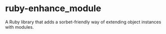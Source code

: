 # ruby-enhance_module
A Ruby library that adds a sorbet-friendly way of extending object instances with modules.
